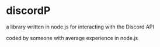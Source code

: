 # discordP
a library written in node.js for interacting with the Discord API

coded by someone with average experience in node.js